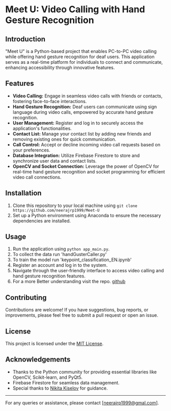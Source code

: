 # Meet U: Video Calling with Hand Gesture Recognition

## Introduction
"Meet U" is a Python-based project that enables PC-to-PC video calling while offering hand gesture recognition for deaf users. This application serves as a real-time platform for individuals to connect and communicate, enhancing accessibility through innovative features.

## Features
- **Video Calling:** Engage in seamless video calls with friends or contacts, fostering face-to-face interactions.
- **Hand Gesture Recognition:** Deaf users can communicate using sign language during video calls, empowered by accurate hand gesture recognition.
- **User Management:** Register and log in to securely access the application's functionalities.
- **Contact List:** Manage your contact list by adding new friends and removing existing ones for quick communication.
- **Call Control:** Accept or decline incoming video call requests based on your preferences.
- **Database Integration:** Utilize Firebase Firestore to store and synchronize user data and contact lists.
- **OpenCV and Socket Connection:** Leverage the power of OpenCV for real-time hand gesture recognition and socket programming for efficient video call connections.

## Installation
1. Clone this repository to your local machine using `git clone https://github.com/neerajrp1999/Meet-U`
2. Set up a Python environment using Anaconda to ensure the necessary dependencies are installed.

## Usage
1. Run the application using `python app_main.py`.
2. To collect the data run 'handGusterCaller.py'
3. To train the model run 'keypoint_classification_EN.ipynb'
4. Register an account and log in to the system.
5. Navigate through the user-friendly interface to access video calling and hand gesture recognition features.
6. For a more Better understanding visit the repo. <a href="https://github.com/kinivi/hand-gesture-recognition-mediapipe" targrt="_blank">github</a>

## Contributing
Contributions are welcome! If you have suggestions, bug reports, or improvements, please feel free to submit a pull request or open an issue.

## License
This project is licensed under the [MIT License](LICENSE).

## Acknowledgements
- Thanks to the Python community for providing essential libraries like OpenCV, Scikit-learn, and PyQt5.
- Firebase Firestore for seamless data management.
- Special thanks to <a href="https://github.com/kinivi" target="_blank">Nikita Kiselov</a> for guidance.

---

For any queries or assistance, please contact [neerajrp1999@gmal.com].
